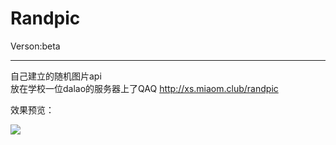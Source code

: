 # Randpic

Verson:beta

------
自己建立的随机图片api  
放在学校一位dalao的服务器上了QAQ
http://xs.miaom.club/randpic

效果预览：

![](http://xs.miaom.club/randpic)
